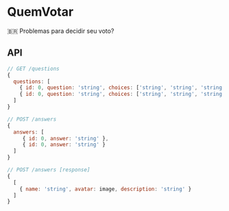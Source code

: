 # QuemVotar

🇧🇷 Problemas para decidir seu voto?

## API

```javascript
// GET /questions
{
  questions: [
    { id: 0, question: 'string', choices: ['string', 'string', 'string'] },
    { id: 0, question: 'string', choices: ['string', 'string', 'string'] }
  ]
}

// POST /answers
{
  answers: [
     { id: 0, answer: 'string' },
     { id: 0, answer: 'string' }
  ]
}

// POST /answers [response]
{
  [
    { name: 'string', avatar: image, description: 'string' }
  ]
}
```
